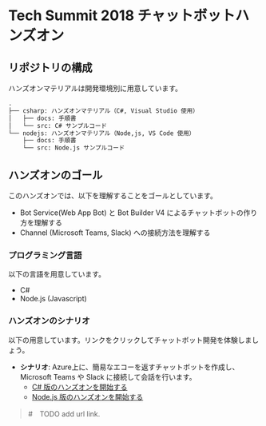 # Tech Summit 2018 チャットボットハンズオン

## リポジトリの構成

ハンズオンマテリアルは開発環境別に用意しています。

```txt
.
├── csharp: ハンズオンマテリアル（C#, Visual Studio 使用）
│   ├── docs: 手順書
│   └── src: C# サンプルコード
└── nodejs: ハンズオンマテリアル（Node,js, VS Code 使用）
    ├── docs: 手順書
    └── src: Node.js サンプルコード
```

## ハンズオンのゴール

このハンズオンでは、以下を理解することをゴールとしています。

- Bot Service(Web App Bot) と Bot Builder V4 によるチャットボットの作り方を理解する
- Channel (Microsoft Teams, Slack) への接続方法を理解する

### プログラミング言語

以下の言語を用意しています。

- C#
- Node.js (Javascript)

### ハンズオンのシナリオ

以下の用意しています。リンクをクリックしてチャットボット開発を体験しましょう。

- **シナリオ**: Azure上に、簡易なエコーを返すチャットボットを作成し、Microsoft Teams や Slack に接続して会話を行います。
  - [C# 版のハンズオンを開始する](./csharp/docs/01_EchoBot/01-01_create-webapp-bot.md)
  - [Node.js 版のハンズオンを開始する]()

> #　TODO add url link.
